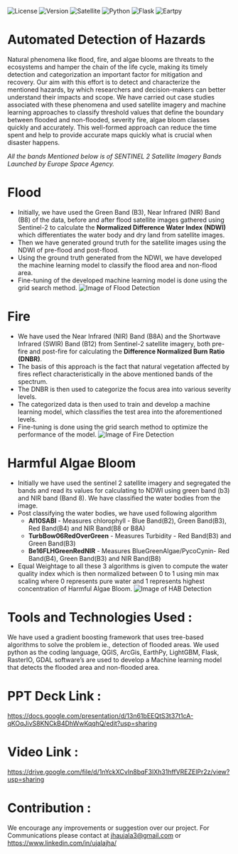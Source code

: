 ![License](https://img.shields.io/github/license/UjalaJha/NasaSpaceAppChallenge) ![Version](https://img.shields.io/badge/Version-1.0.0-blue) 
![Satellite](https://img.shields.io/badge/Satellite-Sentinel--2-yellow) ![Python](https://img.shields.io/badge/Python-3.x-success) ![Flask](https://img.shields.io/badge/App-Flask-blueviolet) ![Eartpy](https://img.shields.io/badge/Analytics-EarthPy-red)

# Automated Detection of Hazards
Natural phenomena like flood, fire, and algae blooms are threats to the ecosystems and hamper the chain of the life cycle, making its timely detection and categorization an important factor for mitigation and recovery. Our aim with this effort is to detect and characterize the mentioned hazards, by which researchers and decision-makers can better understand their impacts and scope. We have carried out case studies associated with these phenomena and used satellite imagery and machine learning approaches to classify threshold values that define the boundary between flooded and non-flooded, severity fire, algae bloom classes quickly and accurately. This well-formed approach can reduce the time spent and help to provide accurate maps quickly what is crucial when disaster happens.

*All the bands Mentioned below is of SENTINEL 2 Satellite Imagery Bands Launched by Europe Space Agency.*

# Flood
- Initially, we have used the Green Band (B3), Near Infrared (NIR) Band (B8) of the data, before and after flood satellite images gathered using Sentinel-2 to calculate the **Normalized Difference Water Index (NDWI)** which differentiates the water body and dry land from satellite images.
- Then we have generated ground truth for the satellite images using the NDWI of pre-flood and post-flood.
- Using the ground truth generated from the NDWI, we have developed the machine learning model to classify the flood area and non-flood area.
- Fine-tuning of the developed machine learning model is done using the grid search method.
![Image of Flood Detection](https://github.com/UjalaJha/NasaSpaceAppChallenge/blob/master/Images/flood.PNG)


# Fire
- We have used the Near Infrared (NIR) Band (B8A) and the Shortwave Infrared (SWIR) Band (B12) from Sentinel-2 satellite imagery, both pre-fire and post-fire for calculating the **Difference Normalized Burn Ratio (DNBR)**.
- The basis of this approach is the fact that natural vegetation affected by fires reflect characteristically in the above mentioned bands of the spectrum.
- The DNBR is then used to categorize the focus area into various severity levels.
- The categorized data is then used to train and develop a machine learning model, which classifies the test area into the aforementioned levels.
- Fine-tuning is done using the grid search method to optimize the performance of the model.
![Image of Fire Detection](https://github.com/UjalaJha/NasaSpaceAppChallenge/blob/master/Images/fire.PNG)


# Harmful Algae Bloom
- Initially we have used the sentinel 2 satellite imagery and segregated the bands and read its values for calculating to NDWI using green band (b3) and NIR band (Band 8). We have classified the water bodies from the image.
- Post classifying the water bodies, we have used following algorithm 
  - **Al10SABI** - Measures chlorophyll - Blue Band(B2), Green Band(B3), Red Band(B4) and NIR Band(B8 or B8A)
  - **TurbBow06RedOverGreen** - Measures Turbidity - Red Band(B3) and Green Band(B3)
  - **Be16FLHGreenRedNIR**  - Measures BlueGreenAlgae/PycoCynin- Red Band(B4), Green Band(B3) and NIR Band(B8)
- Equal Weightage to all these 3 algorithms is given to compute the water quality index which is then normalized between 0 to 1 using min max scaling where 0 represents pure water and 1 represents highest concentration of Harmful Algae Bloom.
![Image of HAB Detection](https://github.com/UjalaJha/NasaSpaceAppChallenge/blob/master/Images/algae.PNG)


# Tools and Technologies Used :

We have used a gradient boosting framework that uses tree-based algorithms to solve the problem ie., detection of flooded areas. We used python as the coding language, QGIS, ArcGis, EarthPy, LightGBM, Flask, RasterIO, GDAL software’s are used to develop a Machine learning model that detects the flooded area and non-flooded area.

# PPT Deck Link : 
https://docs.google.com/presentation/d/13n61bEEQtS3t37t1cA-qKOqJivS8KNCkB4DhWwKqqhQ/edit?usp=sharing

# Video Link :
https://drive.google.com/file/d/1nYckXCvIn8bqF3lXh31hffVREZElPr2z/view?usp=sharing

# Contribution :
We encourage any improvements or suggestion over our project. For Communications please contact at jhaujala3@gmail.com or https://www.linkedin.com/in/ujalajha/
